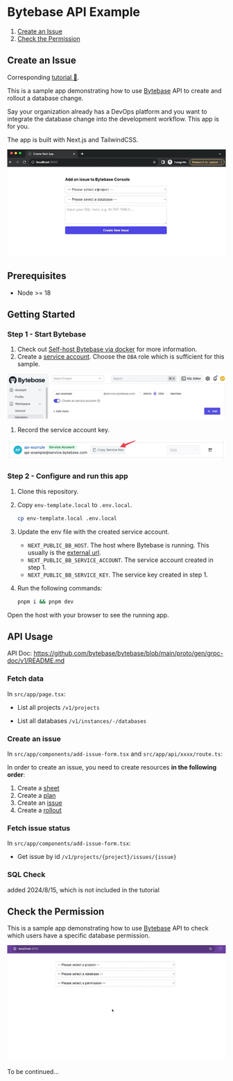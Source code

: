 # Bytebase API Example

1. [Create an Issue](#create-an-issue)
1. [Check the Permission](#check-the-permission)

## Create an Issue

Corresponding [tutorial 🔗](https://www.bytebase.com/docs/tutorials/api/).

This is a sample app demonstrating how to use [Bytebase](https://github.com/bytebase/bytebase) API to create and rollout a database change.

Say your organization already has a DevOps platform and you want to integrate the database change into the development workflow. This app is for you.

The app is built with Next.js and TailwindCSS.

![add issue](issue-creation/docs/add-issue-and-refresh.gif)

## Prerequisites

- Node >= 18

## Getting Started

### Step 1 - Start Bytebase

1. Check out [Self-host Bytebase via docker](https://www.bytebase.com/docs/get-started/self-host/#docker) for more information.
1. Create a [service account](https://www.bytebase.com/docs/how-to/spanner/how-to-create-a-service-account-for-bytebase/).
   Choose the `DBA` role which is sufficient for this sample.

![Service Account Create](issue-creation/docs/service-account-create.webp)

1. Record the service account key.

![Service Account Create](issue-creation/docs/service-account-key.webp)

### Step 2 - Configure and run this app

1. Clone this repository.
1. Copy `env-template.local` to `.env.local`.

   ```bash
   cp env-template.local .env.local
   ```

1. Update the env file with the created service account.

   - `NEXT_PUBLIC_BB_HOST`. The host where Bytebase is running. This usually is the [external url](https://www.bytebase.com/docs/get-started/install/external-url).
   - `NEXT_PUBLIC_BB_SERVICE_ACCOUNT`. The service account created in step 1.
   - `NEXT_PUBLIC_BB_SERVICE_KEY`. The service key created in step 1.

1. Run the following commands:

   ```bash
   pnpm i && pnpm dev
   ```

Open the host with your browser to see the running app.

## API Usage

API Doc: https://github.com/bytebase/bytebase/blob/main/proto/gen/grpc-doc/v1/README.md

### Fetch data

In `src/app/page.tsx`:

- List all projects
  `/v1/projects`

- List all databases
  `/v1/instances/-/databases`

### Create an issue

In `src/app/components/add-issue-form.tsx` and `src/app/api/xxxx/route.ts`:

In order to create an issue, you need to create resources **in the following order**:

1. Create a [sheet](https://github.com/bytebase/bytebase/blob/main/proto/gen/grpc-doc/v1/README.md#bytebase-v1-sheet)
1. Create a [plan](https://github.com/bytebase/bytebase/blob/main/proto/gen/grpc-doc/v1/README.md#bytebase-v1-Plan)
1. Create an [issue](https://github.com/bytebase/bytebase/blob/main/proto/gen/grpc-doc/v1/README.md#bytebase-v1-Issue)
1. Create a [rollout](https://github.com/bytebase/bytebase/blob/main/proto/gen/grpc-doc/v1/README.md#bytebase-v1-Rollout)

### Fetch issue status

In `src/app/components/add-issue-form.tsx`:

- Get issue by id `/v1/projects/{project}/issues/{issue}`

### SQL Check
added 2024/8/15, which is not included in the tutorial

## Check the Permission

This is a sample app demonstrating how to use [Bytebase](https://github.com/bytebase/bytebase) API to check which users have a specific database permission.

![Check db permissions](permission-check/docs/check-db-permissions.gif)

To be continued...